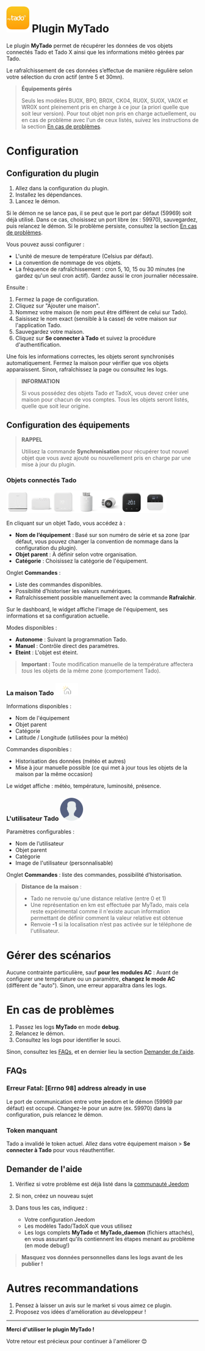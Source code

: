 # <img src="../images/MyTado_icon.png" width="60"/> Plugin MyTado

Le plugin **MyTado** permet de récupérer les données de vos objets connectés Tado et Tado X ainsi que les informations météo gérées par Tado.

Le rafraîchissement de ces données s’effectue de manière régulière selon votre sélection du cron actif (entre 5 et 30mn).

> **Équipements gérés**
>
> Seuls les modèles BU0X, BP0, BR0X, CK04, RU0X, SU0X, VA0X et WR0X sont pleinement pris en charge à ce jour (a priori quelle que soit leur version).
> Pour tout objet non pris en charge actuellement, ou en cas de problème avec l'un de ceux listés, suivez les instructions de la section [En cas de problèmes](#en-cas-de-problèmes).

# Configuration

## Configuration du plugin

1. Allez dans la configuration du plugin.
2. Installez les dépendances.
3. Lancez le démon.

Si le démon ne se lance pas, il se peut que le port par défaut (59969) soit déjà utilisé. Dans ce cas, choisissez un port libre (ex : 59970), sauvegardez, puis relancez le démon. Si le problème persiste, consultez la section [En cas de problèmes](#en-cas-de-problèmes).

Vous pouvez aussi configurer :
- L'unité de mesure de température (Celsius par défaut).
- La convention de nommage de vos objets.
- La fréquence de rafraîchissement : cron 5, 10, 15 ou 30 minutes (ne gardez qu'un seul cron actif). Gardez aussi le cron journalier nécessaire.

Ensuite :

1. Fermez la page de configuration.
2. Cliquez sur "Ajouter une maison".
3. Nommez votre maison (le nom peut être différent de celui sur Tado).
4. Saisissez le nom exact (sensible à la casse) de votre maison sur l'application Tado.
5. Sauvegardez votre maison.
6. Cliquez sur **Se connecter à Tado** et suivez la procédure d'authentification.

Une fois les informations correctes, les objets seront synchronisés automatiquement. Fermez la maison pour vérifier que vos objets apparaissent. Sinon, rafraîchissez la page ou consultez les logs.

> **INFORMATION**
>
> Si vous possédez des objets Tado *et* TadoX, vous devez créer une maison pour chacun de vos comptes. Tous les objets seront listés, quelle que soit leur origine.

## Configuration des équipements

> **RAPPEL**
>
> Utilisez la commande **Synchronisation** pour récupérer tout nouvel objet que vous avez ajouté ou nouvellement pris en charge par une mise à jour du plugin.

### Objets connectés Tado
<img src="../images/WR0X.png" width="60"/><img src="../images/BU0X.png" width="60"/><img src="../images/RU0X.png" width="60"/><img src="../images/VA0X.png" width="60"/><img src="../images/VA04.png" width="60"/><img src="../images/RU04.png" width="60"/><img src="../images/CK04.png" width="60"/>

En cliquant sur un objet Tado, vous accédez à :

- **Nom de l’équipement** : Basé sur son numéro de série et sa zone (par défaut, vous pouvez changer la convention de nommage dans la configuration du plugin).
- **Objet parent** : À définir selon votre organisation.
- **Catégorie** : Choisissez la catégorie de l'équipement.

Onglet **Commandes** :
- Liste des commandes disponibles.
- Possibilité d’historiser les valeurs numériques.
- Rafraîchissement possible manuellement avec la commande **Rafraîchir**.

Sur le dashboard, le widget affiche l'image de l'équipement, ses informations et sa configuration actuelle.

Modes disponibles :
- **Autonome** : Suivant la programmation Tado.
- **Manuel** : Contrôle direct des paramètres.
- **Eteint** : L'objet est éteint.

> **Important :**
> Toute modification manuelle de la température affectera *tous* les objets de la même zone (comportement Tado).

### La maison Tado <img src="../images/HomeEq.svg" width="60"/>

Informations disponibles :
- Nom de l'équipement
- Objet parent
- Catégorie
- Latitude / Longitude (utilisées pour la météo)

Commandes disponibles :
- Historisation des données (météo et autres)
- Mise à jour manuelle possible (ce qui met à jour tous les objets de la maison par la même occasion)

Le widget affiche : météo, température, luminosité, présence.

### L'utilisateur Tado <img src="../images/MyTado_user.png" width="60"/>

Paramètres configurables :
- Nom de l’utilisateur
- Objet parent
- Catégorie
- Image de l'utilisateur (personnalisable)

Onglet **Commandes** : liste des commandes, possibilité d’historisation.

> **Distance de la maison** :
> - Tado ne renvoie qu'une distance relative (entre 0 et 1)
> - Une représentation en km est effectuée par MyTado, mais cela reste expérimental comme il n'existe aucun information permettant de définir comment la valeur relative est obtenue
> - Renvoie **-1** si la localisation n’est pas activée sur le téléphone de l'utilisateur.

# Gérer des scénarios

Aucune contrainte particulière, sauf **pour les modules AC** :
Avant de configurer une température ou un paramètre, **changez le mode AC** (différent de "auto"). Sinon, une erreur apparaîtra dans les logs.

# En cas de problèmes

1. Passez les logs **MyTado** en mode **debug**.
2. Relancez le démon.
3. Consultez les logs pour identifier le souci.

Sinon, consultez les [FAQs](#faqs), et en dernier lieu la section [Demander de l'aide](#demander-de-laide).

## FAQs

### Erreur Fatal: [Errno 98] address already in use

Le port de communication entre votre jeedom et le démon (59969 par défaut) est occupé. Changez-le pour un autre (ex. 59970) dans la configuration, puis relancez le démon.

### Token manquant

Tado a invalidé le token actuel. Allez dans votre équipement maison > **Se connecter à Tado** pour vous réauthentifier.

## Demander de l'aide

1. Vérifiez si votre problème est déjà listé dans la [communauté Jeedom](https://community.jeedom.com/tag/plugin-mytado)

2. Si non, créez un nouveau sujet

3. Dans tous les cas, indiquez :
   - Votre configuration Jeedom
   - Les modèles Tado/TadoX que vous utilisez
   - Les logs complets **MyTado** et **MyTado_daemon** (fichiers attachés), en vous assurant qu'ils contiennent les étapes menant au problème (en mode debug!)

> **Masquez vos données personnelles dans les logs avant de les publier !**

# Autres recommandations

1. Pensez à laisser un avis sur le market si vous aimez ce plugin.
2. Proposez vos idées d'amélioration au développeur !

---

**Merci d'utiliser le plugin MyTado !**

Votre retour est précieux pour continuer à l'améliorer 😊